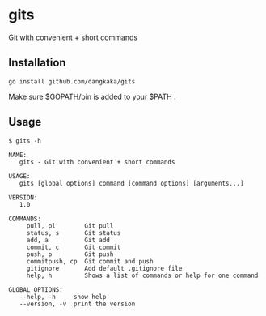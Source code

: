 # gits

Git with convenient + short commands

## Installation

```
go install github.com/dangkaka/gits
```
Make sure $GOPATH/bin is added to your $PATH .

## Usage

`$ gits -h`
```
NAME:
   gits - Git with convenient + short commands

USAGE:
   gits [global options] command [command options] [arguments...]

VERSION:
   1.0

COMMANDS:
     pull, pl        Git pull
     status, s       Git status
     add, a          Git add
     commit, c       Git commit
     push, p         Git push
     commitpush, cp  Git commit and push
     gitignore       Add default .gitignore file
     help, h         Shows a list of commands or help for one command

GLOBAL OPTIONS:
   --help, -h     show help
   --version, -v  print the version
```
